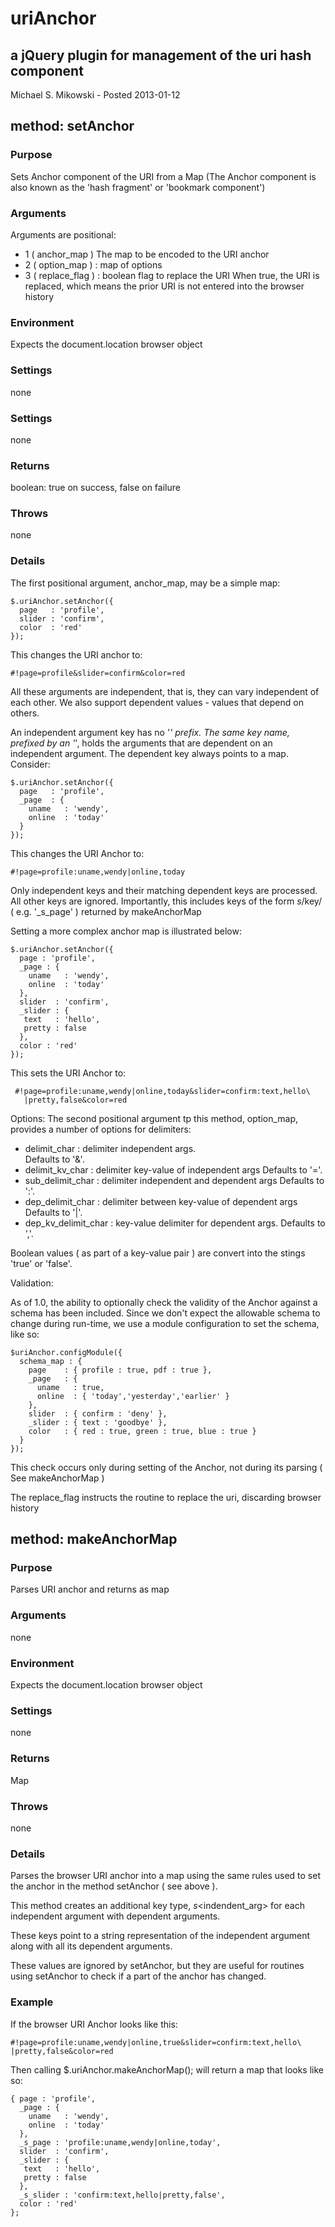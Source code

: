 # uriAnchor 
## a jQuery plugin for management of the uri hash component

Michael S. Mikowski - Posted 2013-01-12

## method: setAnchor

### Purpose

Sets Anchor component of the URI from a Map
(The Anchor component is also known as the
'hash fragment' or 'bookmark component')

### Arguments

Arguments are positional:

* 1 ( anchor_map )   The map to be encoded to the URI anchor
* 2 ( option_map )   : map of options
* 3 ( replace_flag )  : boolean flag to replace the URI When true, the URI is replaced, which means the prior URI is not entered into the browser history

### Environment

Expects the document.location browser object

### Settings

none

### Settings

none

### Returns

boolean: true on success, false on failure

### Throws

none

### Details

The first positional argument, anchor_map, may be a simple map:

    $.uriAnchor.setAnchor({
      page   : 'profile',
      slider : 'confirm',
      color  : 'red'
    });

This changes the URI anchor to:

    #!page=profile&slider=confirm&color=red

All these arguments are independent, that is, they can vary
independent of each other. We also support dependent values -
values that depend on others.

An independent argument key has no '_' prefix.  The same key name,
prefixed by an '_', holds the arguments that are dependent on
an independent argument.  The dependent key always points
to a map.  Consider:

    $.uriAnchor.setAnchor({
      page   : 'profile',
      _page  : {
        uname   : 'wendy',
        online  : 'today'
      }
    });

This changes the URI Anchor to:

    #!page=profile:uname,wendy|online,today

Only independent keys and their matching dependent keys are
processed.  All other keys are ignored.  Importantly, this includes
keys of the form _s_/key/ ( e.g. '_s_page' ) returned by makeAnchorMap

Setting a more complex anchor map is illustrated below:

    $.uriAnchor.setAnchor({
      page : 'profile',
      _page : {
        uname   : 'wendy',
        online  : 'today'
      },
      slider  : 'confirm',
      _slider : {
       text   : 'hello',
       pretty : false
      },
      color : 'red'
    });

This sets the URI Anchor to:

     #!page=profile:uname,wendy|online,today&slider=confirm:text,hello\
       |pretty,false&color=red

Options: The second positional argument tp this method, option_map,
provides a number of options for delimiters:

* delimit_char     : delimiter independent args.  
  Defaults to '&'.
* delimit_kv_char  : delimiter key-value of independent args
  Defaults to '='.
* sub_delimit_char : delimiter independent and dependent args
  Defaults to ':'.
* dep_delimit_char : delimiter between key-value of dependent args
  Defaults to '|'.
* dep_kv_delimit_char : key-value delimiter for dependent args.
  Defaults to ','.

Boolean values ( as part of a key-value pair ) are convert into the stings 'true' or 'false'.

Validation:

As of 1.0, the ability to optionally check the validity of the
Anchor against a schema has been included.  Since we don't expect
the allowable schema to change during run-time, we use a
module configuration to set the schema, like so:

    $uriAnchor.configModule({
      schema_map : {
        page    : { profile : true, pdf : true },
        _page   : {
          uname   : true,
          online  : { 'today','yesterday','earlier' }
        },
        slider  : { confirm : 'deny' },
        _slider : { text : 'goodbye' },
        color   : { red : true, green : true, blue : true }
      }
    });

This check occurs only during setting of the Anchor, not
during its parsing ( See makeAnchorMap )

The replace_flag instructs the routine to replace the uri,
discarding browser history


## method: makeAnchorMap

### Purpose

 Parses URI anchor and returns as map

### Arguments

 none

### Environment

 Expects the document.location browser object

### Settings

 none

### Returns

 Map

### Throws

 none


### Details

Parses the browser URI anchor into a map using the same
rules used to set the anchor in the method setAnchor
( see above ).

This method creates an additional key type, _s_<indendent_arg>
for each independent argument with dependent arguments.

These keys point to a string representation of the independent
argument along with all its dependent arguments.

These values are ignored by setAnchor, but they are useful
for routines using setAnchor to check if a part of the anchor
has changed.

### Example

If the browser URI Anchor looks like this:

    #!page=profile:uname,wendy|online,true&slider=confirm:text,hello\
    |pretty,false&color=red

Then calling $.uriAnchor.makeAnchorMap(); will return a map that looks like so:

    { page : 'profile',
      _page : {
        uname   : 'wendy',
        online  : 'today'
      },
      _s_page : 'profile:uname,wendy|online,today',
      slider  : 'confirm',
      _slider : {
       text   : 'hello',
       pretty : false
      },
      _s_slider : 'confirm:text,hello|pretty,false',
      color : 'red'
    };

